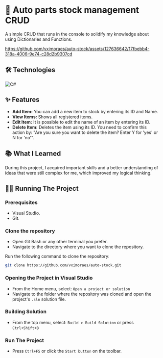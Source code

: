 # 🔧 Auto parts stock management CRUD
A simple CRUD that runs in the console to solidify my knowledge about using Dictionaries and Functions.

https://github.com/vximoraes/auto-stock/assets/127636642/17fbebb4-318a-4006-9e74-c28d2b9307cd

## 🛠️ Technologies

![C#](https://img.shields.io/badge/c%23-%23239120.svg?style=for-the-badge&logo=csharp&logoColor=white)

## ✨ Features
- **Add Item:** You can add a new item to stock by entering its ID and Name.
- **View Items:** Shows all registered items.
- **Edit Item:** It is possible to edit the name of an item by entering its ID.
- **Delete Item:** Deletes the item using its ID. You need to confirm this action by: "Are you sure you want to delete the item? Enter Y for 'yes' or N for 'no'".

## 📚 What I Learned
During this project, I acquired important skills and a better understanding of ideas that were still complex for me, which improved my logical thinking.

## 🏃‍♂️ Running The Project
### Prerequisites
- Visual Studio.
- Git.

### Clone the repository
- Open Git Bash or any other terminal you prefer.
- Navigate to the directory where you want to clone the repository.

Run the following command to clone the repository:
```bash 
git clone https://github.com/vximoraes/auto-stock.git
```
### Opening the Project in Visual Studio
- From the Home menu, select: ```Open a project or solution```
- Navigate to the folder where the repository was cloned and open the project's ```.sln``` solution file.

### Building Solution
- From the top menu, select: ```Build > Build Solution``` or press ```Ctrl+Shift+B```

### Run The Project
- Press ```Ctrl+F5``` or click the ```Start button``` on the toolbar.
